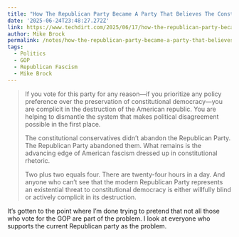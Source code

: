 ```yaml
---
title: "How The Republican Party Became A Party That Believes The Constitution Only Applies To Its Enemies"
date: '2025-06-24T23:48:27.272Z'
link: https://www.techdirt.com/2025/06/17/how-the-republican-party-became-a-party-that-believes-the-constitution-only-applies-to-its-enemies/
author: Mike Brock
permalink: /notes/how-the-republican-party-became-a-party-that-believes-the-constitution-only-applies-to-its-enemies/index.html
tags:
  - Politics
  - GOP
  - Republican Fascism
  - Mike Brock
---
```

> If you vote for this party for any reason—if you prioritize any policy preference over the preservation of constitutional democracy—you are complicit in the destruction of the American republic. You are helping to dismantle the system that makes political disagreement possible in the first place.
> 
> The constitutional conservatives didn’t abandon the Republican Party. The Republican Party abandoned them. What remains is the advancing edge of American fascism dressed up in constitutional rhetoric.
> 
> Two plus two equals four. There are twenty-four hours in a day. And anyone who can’t see that the modern Republican Party represents an existential threat to constitutional democracy is either willfully blind or actively complicit in its destruction.

It’s gotten to the point where I’m done trying to pretend that not all those who vote for the GOP are part of the problem. I look at everyone who supports the current Republican party as the problem.